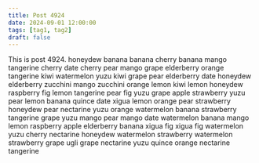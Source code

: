 ```yaml
---
title: Post 4924
date: 2024-09-01 12:00:00
tags: [tag1, tag2]
draft: false
---
```

This is post 4924.
honeydew
banana
banana
cherry
banana
mango
tangerine
cherry
date
cherry
pear
mango
grape
elderberry
orange
tangerine
kiwi
watermelon
yuzu
kiwi
grape
pear
elderberry
date
honeydew
elderberry
zucchini
mango
zucchini
orange
lemon
kiwi
lemon
honeydew
raspberry
fig
lemon
tangerine
pear
fig
yuzu
grape
apple
strawberry
yuzu
pear
lemon
banana
quince
date
xigua
lemon
orange
pear
strawberry
honeydew
pear
nectarine
yuzu
orange
watermelon
banana
strawberry
tangerine
grape
yuzu
mango
pear
mango
date
watermelon
banana
mango
lemon
raspberry
apple
elderberry
banana
xigua
fig
xigua
fig
watermelon
yuzu
cherry
nectarine
honeydew
watermelon
strawberry
watermelon
strawberry
grape
ugli
grape
nectarine
yuzu
quince
orange
nectarine
tangerine
